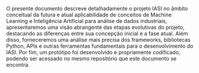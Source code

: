 O presente documento descreve detalhadamente o projeto IASI no âmbito conceitual da futura e atual aplicabilidade de conceitos de Machine Learning e Inteligência Artificial para análise de dados industriais, apresentaremos uma visão abrangente das etapas evolutivas do projeto, destacando as diferenças entre sua concepção inicial e a fase atual. Além disso, forneceremos uma análise mais precisa dos frameworks, bibliotecas Python, APIs e outras ferramentas fundamentais para o desenvolvimento do IASI. Por fim, um protótipo foi desenvolvido e propriamente codificado, podendo ser acessado no mesmo repositório que este documento se encontra.  
